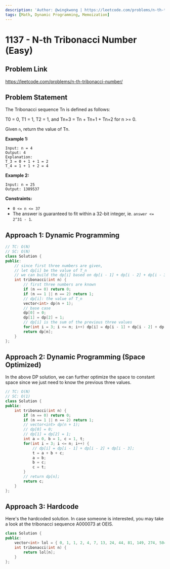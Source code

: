 ```yaml
---
description: 'Author: @wingkwong | https://leetcode.com/problems/n-th-tribonacci-number/'
tags: [Math, Dynamic Programming, Memoization]
---
```


# 1137 - N-th Tribonacci Number (Easy) 

## Problem Link

https://leetcode.com/problems/n-th-tribonacci-number/

## Problem Statement

The Tribonacci sequence Tn is defined as follows:

T0 = 0, T1 = 1, T2 = 1, and Tn+3 = Tn + Tn+1 + Tn+2 for n >= 0.

Given `n`, return the value of Tn.

**Example 1:**

```
Input: n = 4
Output: 4
Explanation:
T_3 = 0 + 1 + 1 = 2
T_4 = 1 + 1 + 2 = 4
```

**Example 2:**

```
Input: n = 25
Output: 1389537
```

**Constraints:**

- `0 <= n <= 37`
- The answer is guaranteed to fit within a 32-bit integer, ie. `answer <= 2^31 - 1`.

## Approach 1: Dynamic Programming

<Tabs>
<TabItem value="cpp" label="C++">
<SolutionAuthor name="@wingkwong"/>

```cpp
// TC: O(N)
// SC: O(N)
class Solution {
public:
	// since first three numbers are given, 
	// let dp[i] be the value of T_n
	// we can build the dp[i] based on dp[i - 1] + dp[i - 2] + dp[i - 3]
    int tribonacci(int n) {
	    // first three numbers are known
        if (n == 0) return 0;
        if (n == 1 || n == 2) return 1;
		// dp[i]: the value of T_n
        vector<int> dp(n + 1);
		// base case
        dp[0] = 0;
        dp[1] = dp[2] = 1;
		// dp[i] is the sum of the previous three values
        for(int i = 3; i <= n; i++) dp[i] = dp[i - 1] + dp[i - 2] + dp[i - 3];
        return dp[n];
    }
};
```

</TabItem>
</Tabs>

## Approach 2: Dynamic Programming (Space Optimized)

In the above DP solution, we can further optimize the space to constant space since we just need to know the previous three values.

<Tabs>
<TabItem value="cpp" label="C++">
<SolutionAuthor name="@wingkwong"/>

```cpp
// TC: O(N)
// SC: O(1)
class Solution {
public:
    int tribonacci(int n) {
        if (n == 0) return 0;
        if (n == 1 || n == 2) return 1;
        // vector<int> dp(n + 1);
        // dp[0] = 0;
        // dp[1] = dp[2] = 1;
        int a = 0, b = 1, c = 1, t;
        for(int i = 3; i <= n; i++) {
            // dp[i] = dp[i - 1] + dp[i - 2] + dp[i - 3];
            t = a + b + c;
            a = b;
            b = c;
            c = t;
        }
        // return dp[n];
        return c;
    }
};
```

</TabItem>
</Tabs>

## Approach 3: Hardcode

Here's the hardcoded solution. In case someone is interested, you may take a look at the tribonacci sequence A000073 at OEIS.

<Tabs>
<TabItem value="cpp" label="C++">
<SolutionAuthor name="@wingkwong"/>

```cpp
class Solution {
public:
    vector<int> lol = { 0, 1, 1, 2, 4, 7, 13, 24, 44, 81, 149, 274, 504, 927, 1705, 3136, 5768, 10609, 19513, 35890, 66012, 121415, 223317, 410744, 755476, 1389537, 2555757, 4700770, 8646064, 15902591, 29249425, 53798080, 98950096, 181997601, 334745777, 615693474, 1132436852, 2082876103 };
    int tribonacci(int n) {
        return lol[n];
    }
};
```

</TabItem>
</Tabs>